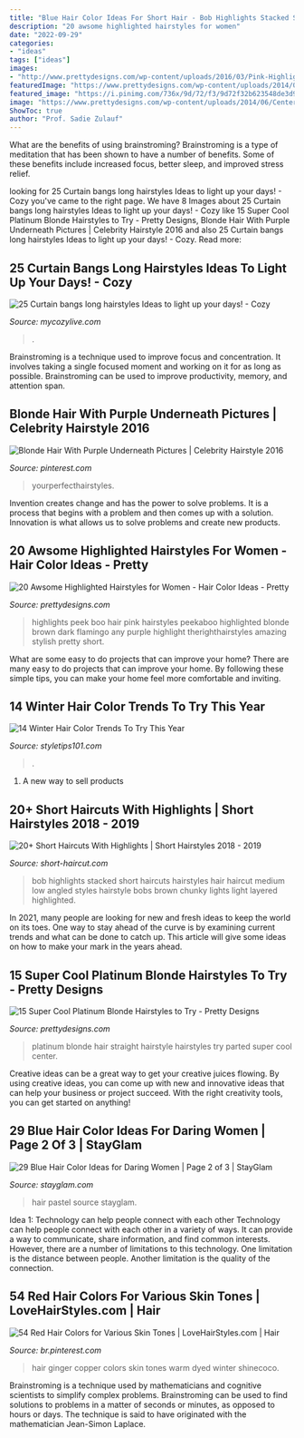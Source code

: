 ```yaml
---
title: "Blue Hair Color Ideas For Short Hair - Bob Highlights Stacked Short Haircuts Hairstyles Hair Haircut Medium Low Angled Styles Hairstyle Bobs Brown Chunky Lights Light Layered Highlighted"
description: "20 awsome highlighted hairstyles for women"
date: "2022-09-29"
categories:
- "ideas"
tags: ["ideas"]
images:
- "http://www.prettydesigns.com/wp-content/uploads/2016/03/Pink-Highlights.jpg"
featuredImage: "https://www.prettydesigns.com/wp-content/uploads/2014/06/Center-parted-Straight-Hairstyle-for-Platinum-Hair.jpg"
featured_image: "https://i.pinimg.com/736x/9d/72/f3/9d72f32b623548de3d9716faac8f475b.jpg"
image: "https://www.prettydesigns.com/wp-content/uploads/2014/06/Center-parted-Straight-Hairstyle-for-Platinum-Hair.jpg"
ShowToc: true
author: "Prof. Sadie Zulauf"
---
```



What are the benefits of using brainstroming?
Brainstroming is a type of meditation that has been shown to have a number of benefits. Some of these benefits include increased focus, better sleep, and improved stress relief.

	

		
looking for 25 Curtain bangs long hairstyles Ideas to light up your days! - Cozy you've came to the right page. We have 8 Images about 25 Curtain bangs long hairstyles Ideas to light up your days! - Cozy like 15 Super Cool Platinum Blonde Hairstyles to Try - Pretty Designs, Blonde Hair With Purple Underneath Pictures | Celebrity Hairstyle 2016 and also 25 Curtain bangs long hairstyles Ideas to light up your days! - Cozy. Read more:
		
    
## 25 Curtain Bangs Long Hairstyles Ideas To Light Up Your Days! - Cozy

<img loading=lazy src="https://mycozylive.com/wp-content/uploads/2021/03/24-1.jpg" onerror="this.onerror=null;this.src='https://tse1.mm.bing.net/th?id=OIP.JSoTOvkFbYK97pw6TJy97AHaJ8&amp;pid=15.1';" alt="25 Curtain bangs long hairstyles Ideas to light up your days! - Cozy">

_Source: mycozylive.com_

>. 

	

Brainstroming is a technique used to improve focus and concentration. It involves taking a single focused moment and working on it for as long as possible. Brainstroming can be used to improve productivity, memory, and attention span.

    
## Blonde Hair With Purple Underneath Pictures | Celebrity Hairstyle 2016

<img loading=lazy src="https://i.pinimg.com/736x/2c/e2/1a/2ce21a961c74b55947b79c4943969e8b.jpg" onerror="this.onerror=null;this.src='https://tse1.mm.bing.net/th?id=OIP.4-OTfBTvIUVew9VxUUiUeAHaKO&amp;pid=15.1';" alt="Blonde Hair With Purple Underneath Pictures | Celebrity Hairstyle 2016">

_Source: pinterest.com_

>yourperfecthairstyles. 

	

Invention creates change and has the power to solve problems. It is a process that begins with a problem and then comes up with a solution. Innovation is what allows us to solve problems and create new products.

    
## 20 Awsome Highlighted Hairstyles For Women - Hair Color Ideas - Pretty

<img loading=lazy src="http://www.prettydesigns.com/wp-content/uploads/2016/03/Pink-Highlights.jpg" onerror="this.onerror=null;this.src='https://tse2.mm.bing.net/th?id=OIP.b4QKZcGDixEvRTCY3vwKjQHaJw&amp;pid=15.1';" alt="20 Awsome Highlighted Hairstyles for Women - Hair Color Ideas - Pretty">

_Source: prettydesigns.com_

>highlights peek boo hair pink hairstyles peekaboo highlighted blonde brown dark flamingo any purple highlight therighthairstyles amazing stylish pretty short. 

	

What are some easy to do projects that can improve your home?
There are many easy to do projects that can improve your home. By following these simple tips, you can make your home feel more comfortable and inviting.

    
## 14 Winter Hair Color Trends To Try This Year

<img loading=lazy src="https://styletips101.com/wp-content/uploads/2017/01/deep-cherry-brown.jpg" onerror="this.onerror=null;this.src='https://tse3.mm.bing.net/th?id=OIP.rv7SMsEYIwHkW5Rl6ctKawHaJ7&amp;pid=15.1';" alt="14 Winter Hair Color Trends To Try This Year">

_Source: styletips101.com_

>. 

	

1. A new way to sell products

    
## 20+ Short Haircuts With Highlights | Short Hairstyles 2018 - 2019

<img loading=lazy src="http://www.short-haircut.com/wp-content/uploads/2017/04/11.Short-Haircut-with-Highlights.jpg" onerror="this.onerror=null;this.src='https://tse2.mm.bing.net/th?id=OIP.HFGbaQ7CoY-06RTMy89ZPgHaMR&amp;pid=15.1';" alt="20+ Short Haircuts With Highlights | Short Hairstyles 2018 - 2019">

_Source: short-haircut.com_

>bob highlights stacked short haircuts hairstyles hair haircut medium low angled styles hairstyle bobs brown chunky lights light layered highlighted. 

	

In 2021, many people are looking for new and fresh ideas to keep the world on its toes. One way to stay ahead of the curve is by examining current trends and what can be done to catch up. This article will give some ideas on how to make your mark in the years ahead.

    
## 15 Super Cool Platinum Blonde Hairstyles To Try - Pretty Designs

<img loading=lazy src="https://www.prettydesigns.com/wp-content/uploads/2014/06/Center-parted-Straight-Hairstyle-for-Platinum-Hair.jpg" onerror="this.onerror=null;this.src='https://tse4.mm.bing.net/th?id=OIP.SkPAjuUS-wFuM79MWtZcTQHaLH&amp;pid=15.1';" alt="15 Super Cool Platinum Blonde Hairstyles to Try - Pretty Designs">

_Source: prettydesigns.com_

>platinum blonde hair straight hairstyle hairstyles try parted super cool center. 

	

Creative ideas can be a great way to get your creative juices flowing. By using creative ideas, you can come up with new and innovative ideas that can help your business or project succeed. With the right creativity tools, you can get started on anything!

    
## 29 Blue Hair Color Ideas For Daring Women | Page 2 Of 3 | StayGlam

<img loading=lazy src="https://stayglam.com/wp-content/uploads/2015/08/tumblr_nrjmneRxH71u936kgo1_500.jpg" onerror="this.onerror=null;this.src='https://tse2.mm.bing.net/th?id=OIP.wCetcxXm5jdIelI8CX9uEgAAAA&amp;pid=15.1';" alt="29 Blue Hair Color Ideas for Daring Women | Page 2 of 3 | StayGlam">

_Source: stayglam.com_

>hair pastel source stayglam. 

	

Idea 1: Technology can help people connect with each other
Technology can help people connect with each other in a variety of ways. It can provide a way to communicate, share information, and find common interests. However, there are a number of limitations to this technology. One limitation is the distance between people. Another limitation is the quality of the connection.

    
## 54 Red Hair Colors For Various Skin Tones | LoveHairStyles.com | Hair

<img loading=lazy src="https://i.pinimg.com/736x/9d/72/f3/9d72f32b623548de3d9716faac8f475b.jpg" onerror="this.onerror=null;this.src='https://tse4.mm.bing.net/th?id=OIP.Sgck3jfoAizjmFlZZTwbpQHaLG&amp;pid=15.1';" alt="54 Red Hair Colors for Various Skin Tones | LoveHairStyles.com | Hair">

_Source: br.pinterest.com_

>hair ginger copper colors skin tones warm dyed winter shinecoco. 

	

Brainstroming is a technique used by mathematicians and cognitive scientists to simplify complex problems. Brainstroming can be used to find solutions to problems in a matter of seconds or minutes, as opposed to hours or days. The technique is said to have originated with the mathematician Jean-Simon Laplace.

